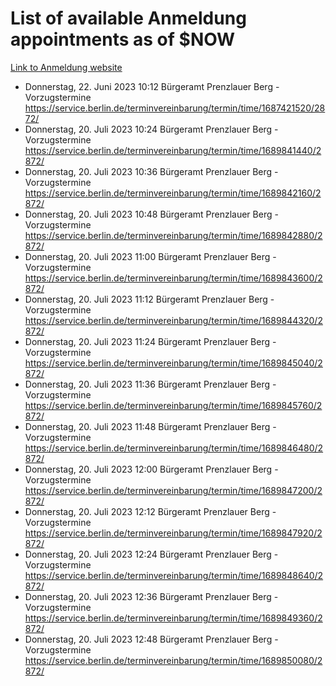 # List of available Anmeldung appointments as of $NOW
[Link to Anmeldung website](https://service.berlin.de/terminvereinbarung/termin/tag.php?termin=1&anliegen[]=120686&dienstleisterlist=122210,122217,327316,122219,327312,122227,327314,122231,327346,122243,327348,122254,122252,329742,122260,329745,122262,329748,122271,327278,122273,327274,122277,327276,330436,122280,327294,122282,327290,122284,327292,122291,327270,122285,327266,122286,327264,122296,327268,150230,329760,122297,327286,122294,327284,122312,329763,122314,329775,122304,327330,122311,327334,122309,327332,317869,122281,327352,122279,329772,122283,122276,327324,122274,327326,122267,329766,122246,327318,122251,327320,122257,327322,122208,327298,122226,327300&herkunft=http%3A%2F%2Fservice.berlin.de%2Fdienstleistung%2F120686%2F)
- Donnerstag, 22. Juni 2023 10:12 Bürgeramt Prenzlauer Berg - Vorzugstermine https://service.berlin.de/terminvereinbarung/termin/time/1687421520/2872/
- Donnerstag, 20. Juli 2023 10:24 Bürgeramt Prenzlauer Berg - Vorzugstermine https://service.berlin.de/terminvereinbarung/termin/time/1689841440/2872/
- Donnerstag, 20. Juli 2023 10:36 Bürgeramt Prenzlauer Berg - Vorzugstermine https://service.berlin.de/terminvereinbarung/termin/time/1689842160/2872/
- Donnerstag, 20. Juli 2023 10:48 Bürgeramt Prenzlauer Berg - Vorzugstermine https://service.berlin.de/terminvereinbarung/termin/time/1689842880/2872/
- Donnerstag, 20. Juli 2023 11:00 Bürgeramt Prenzlauer Berg - Vorzugstermine https://service.berlin.de/terminvereinbarung/termin/time/1689843600/2872/
- Donnerstag, 20. Juli 2023 11:12 Bürgeramt Prenzlauer Berg - Vorzugstermine https://service.berlin.de/terminvereinbarung/termin/time/1689844320/2872/
- Donnerstag, 20. Juli 2023 11:24 Bürgeramt Prenzlauer Berg - Vorzugstermine https://service.berlin.de/terminvereinbarung/termin/time/1689845040/2872/
- Donnerstag, 20. Juli 2023 11:36 Bürgeramt Prenzlauer Berg - Vorzugstermine https://service.berlin.de/terminvereinbarung/termin/time/1689845760/2872/
- Donnerstag, 20. Juli 2023 11:48 Bürgeramt Prenzlauer Berg - Vorzugstermine https://service.berlin.de/terminvereinbarung/termin/time/1689846480/2872/
- Donnerstag, 20. Juli 2023 12:00 Bürgeramt Prenzlauer Berg - Vorzugstermine https://service.berlin.de/terminvereinbarung/termin/time/1689847200/2872/
- Donnerstag, 20. Juli 2023 12:12 Bürgeramt Prenzlauer Berg - Vorzugstermine https://service.berlin.de/terminvereinbarung/termin/time/1689847920/2872/
- Donnerstag, 20. Juli 2023 12:24 Bürgeramt Prenzlauer Berg - Vorzugstermine https://service.berlin.de/terminvereinbarung/termin/time/1689848640/2872/
- Donnerstag, 20. Juli 2023 12:36 Bürgeramt Prenzlauer Berg - Vorzugstermine https://service.berlin.de/terminvereinbarung/termin/time/1689849360/2872/
- Donnerstag, 20. Juli 2023 12:48 Bürgeramt Prenzlauer Berg - Vorzugstermine https://service.berlin.de/terminvereinbarung/termin/time/1689850080/2872/
